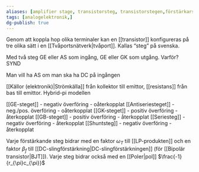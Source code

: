 ```yaml
---
aliases: [amplifier stage, transistorsteg, transistorstegen,förstärkarsteg]
tags: [analogelektronik,]
dg-publish: true
---
```

Genom att koppla hop olika terminaler kan en [[transistor]] konfigureras på tre olika sätt i en [[Tvåportsnätverk|tvåport]]. Kallas “steg” på svenska.

Med två steg GE eller AS som ingång, GE eller GK som utgång. Varför? SYND

Man vill ha AS om man ska ha DC på ingången

[[Källor (elektronik)|Strömkälla]] från kollektor till emittor, [[resistans]] från bas till emittor. Hybrid-pi modellen 

[[GE-steget]] - negativ överföring - oåterkopplat
[[Antiseriesteget]] - neg./pos. överföring - oåterkopplat
[[GK-steget]] - positiv överföring - återkopplat
[[GB-steget]] - positiv överföring - återkopplat
[[Seriesteg]] - negativ överföring - återkopplat
[[Shuntsteg]] - negativ överföring - återkopplat

Varje förstärkande steg bidrar med en faktor $\omega_{T}$ till [[LP-produkten]] och en faktor $\beta_{f}$ till [[DC-slingförstärkning|DC-slingförstärkningen]] (för [[Bipolär transistor|BJT]]).
Varje steg bidrar också med en [[Poler|pol]] $\frac{-1}{r_{\pi}c_{\pi}}$

